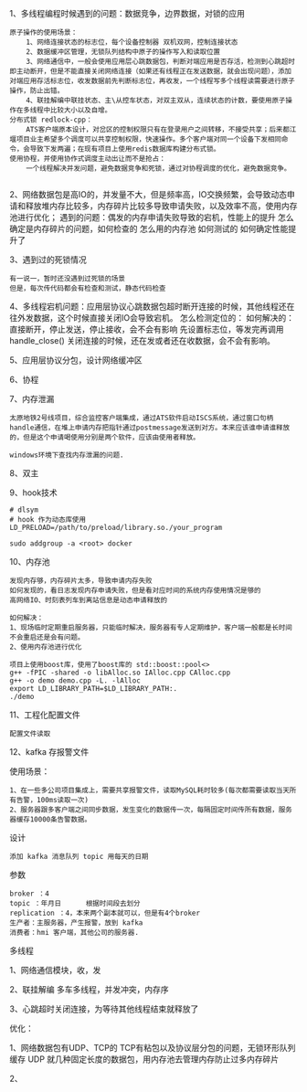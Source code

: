 1、多线程编程时候遇到的问题：数据竞争，边界数据，对锁的应用

```
原子操作的使用场景：
	1、网络连接状态的标志位，每个设备控制器 双机双网，控制连接状态
	2、数据缓冲区管理，无锁队列结构中原子的操作写入和读取位置
	3、网络通信中，一般会使用应用层心跳数据包，判断对端应用是否存活，检测到心跳超时即主动断开，但是不能直接关闭网络连接（如果还有线程正在发送数据，就会出现问题），添加对端应用存活标志位，收发数据前先判断标志位，再收发，一个线程写多个线程读需要进行原子操作，防止出错。
	4、联挂解编中联挂状态、主\从控车状态，对双主双从，连续状态的计数，要使用原子操作在多线程中比较大小以及自增。
分布式锁 redlock-cpp：
	ATS客户端原本设计，对岔区的控制权限只有在登录用户之间转移，不接受共享；后来都江堰项目业主希望多个调度可以共享控制权限，快速操作。多个客户端对同一个设备下发相同命令，会导致下发两遍；在现有项目上使用redis数据库构建分布式锁。
使用协程，并使用协作式调度主动出让而不是抢占：
	一个线程解决并发问题，避免数据竞争和死锁，通过对协程调度的优化，避免数据竞争。
	
```

2、网络数据包是高IO的，并发量不大，但是频率高，IO交换频繁，会导致动态申请和释放堆内存比较多，内存碎片比较多导致申请失败，以及效率不高，使用内存池进行优化；
	遇到的问题：偶发的内存申请失败导致的宕机，性能上的提升
	怎么确定是内存碎片的问题，如何检查的
	怎么用的内存池
	如何测试的
	如何确定性能提升了

3、遇到过的死锁情况

```
有一说一，暂时还没遇到过死锁的场景
但是，每次传代码都会有检查和测试，静态代码检查
```

4、多线程宕机问题：应用层协议心跳数据包超时断开连接的时候，其他线程还在往外发数据，这个时候直接关闭IO会导致宕机。
	怎么检测定位的：
	如何解决的：
		直接断开，停止发送，停止接收，会不会有影响
		先设置标志位，等发完再调用handle_close()
		关闭连接的时候，还在发或者还在收数据，会不会有影响。		

5、应用层协议分包，设计网络缓冲区

6、协程

7、内存泄漏

```
太原地铁2号线项目，综合监控客户端集成，通过ATS软件启动ISCS系统，通过窗口句柄handle通信，在堆上申请内存把指针通过postmessage发送到对方。本来应该谁申请谁释放的，但是这个申请喝使用分别是两个软件，应该由使用者释放。

windows环境下查找内存泄漏的问题.
```

8、双主

9、hook技术

```shell
# dlsym
# hook 作为动态库使用
LD_PRELOAD=/path/to/preload/library.so./your_program

sudo addgroup -a <root> docker
```

10、内存池

```
发现内存够，内存碎片太多，导致申请内存失败
如何发现的，看日志发现内存申请失败，但是看对应时间的系统内存使用情况是够的
高网络IO、时刻表列车到离站信息是动态申请释放的

如何解决：
1、现场临时定期重启服务器，只能临时解决，服务器有专人定期维护，客户端一般都是长时间不会重启还是会有问题。
2、使用内存池进行优化

项目上使用boost库，使用了boost库的 std::boost::pool<> 
g++ -fPIC -shared -o libAlloc.so IAlloc.cpp CAlloc.cpp 
g++ -o demo demo.cpp -L. -lAlloc
export LD_LIBRARY_PATH=$LD_LIBRARY_PATH:.
./demo
```

11、工程化配置文件

```
配置文件读取
```

12、kafka 存报警文件

使用场景：

```
1、在一些多公司项目集成上，需要共享报警文件，读取MySQL耗时较多(每次都需要读取当天所有告警，100ms读取一次)
2、服务器跟多客户端之间同步数据，发生变化的数据传一次，每隔固定时间传所有数据，服务器缓存10000条告警数据。
```

设计

```
添加 kafka 消息队列 topic 用每天的日期
```

参数

```
broker ：4
topic ：年月日		根据时间段去划分
replication ：4，本来两个副本就可以，但是有4个broker
生产者：主服务器，产生报警，放到 kafka
消费者：hmi 客户端，其他公司的服务器.
```











多线程

1、网络通信模块，收，发

2、联挂解编  多车多线程，并发冲突，内存序

3、心跳超时关闭连接，为等待其他线程结束就释放了



优化：

1、网络数据包有UDP、TCP的
	TCP有粘包以及协议层分包的问题，无锁环形队列缓存
	UDP 就几种固定长度的数据包，用内存池去管理内存防止过多内存碎片

2、




